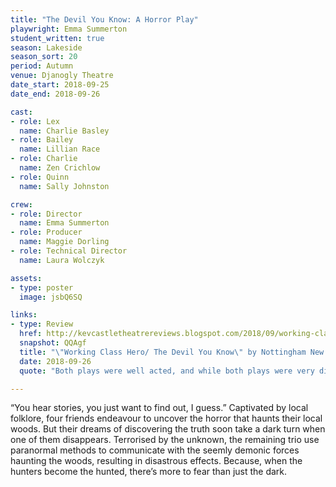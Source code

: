 ```yaml
---
title: "The Devil You Know: A Horror Play"
playwright: Emma Summerton
student_written: true
season: Lakeside
season_sort: 20
period: Autumn
venue: Djanogly Theatre
date_start: 2018-09-25
date_end: 2018-09-26

cast:
- role: Lex
  name: Charlie Basley
- role: Bailey
  name: Lillian Race
- role: Charlie
  name: Zen Crichlow
- role: Quinn
  name: Sally Johnston

crew:
- role: Director
  name: Emma Summerton 
- role: Producer 
  name: Maggie Dorling 
- role: Technical Director
  name: Laura Wolczyk

assets:
- type: poster
  image: jsbQ6SQ

links:
- type: Review
  href: http://kevcastletheatrereviews.blogspot.com/2018/09/working-class-hero-devil-you-know-by.html
  snapshot: QQAgf
  title: "\"Working Class Hero/ The Devil You Know\" by Nottingham New Theatre"
  date: 2018-09-26
  quote: "Both plays were well acted, and while both plays were very different, I can see these two being a success on the Edinburgh Fringe circuit because of the diversity between the two."

---
```


“You hear stories, you just want to find out, I guess.”
Captivated by local folklore, four friends endeavour to uncover the horror that haunts their local woods. But their dreams of discovering the truth soon take a dark turn when one of them disappears. Terrorised by the unknown, the remaining trio use paranormal methods to communicate with the seemly demonic forces haunting the woods, resulting in disastrous effects. Because, when the hunters become the hunted, there’s more to fear than just the dark.
